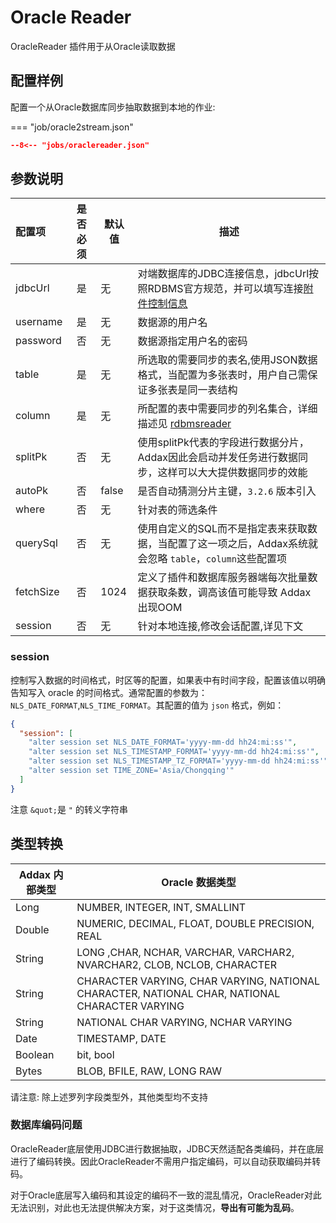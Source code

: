 # Oracle Reader

OracleReader 插件用于从Oracle读取数据

## 配置样例

配置一个从Oracle数据库同步抽取数据到本地的作业:

=== "job/oracle2stream.json"

  ```json
  --8<-- "jobs/oraclereader.json"
  ```

## 参数说明

| 配置项    | 是否必须 | 默认值 | 描述                                                                                                     |
| :-------- | :------: | ------ | -------------------------------------------------------------------------------------------------------- |
| jdbcUrl   |    是    | 无     | 对端数据库的JDBC连接信息，jdbcUrl按照RDBMS官方规范，并可以填写连接[附件控制信息][1]                      |
| username  |    是    | 无     | 数据源的用户名                                                                                           |
| password  |    否    | 无     | 数据源指定用户名的密码                                                                                   |
| table     |    是    | 无     | 所选取的需要同步的表名,使用JSON数据格式，当配置为多张表时，用户自己需保证多张表是同一表结构              |
| column    |    是    | 无     | 所配置的表中需要同步的列名集合，详细描述见 [rdbmsreader](../rdbmsreader)                                 |
| splitPk   |    否    | 无     | 使用splitPk代表的字段进行数据分片，Addax因此会启动并发任务进行数据同步，这样可以大大提供数据同步的效能   |
| autoPk    |    否    | false  | 是否自动猜测分片主键，`3.2.6` 版本引入                                                                   |
| where     |    否    | 无     | 针对表的筛选条件                                                                                         |
| querySql  |    否    | 无     | 使用自定义的SQL而不是指定表来获取数据，当配置了这一项之后，Addax系统就会忽略 `table`，`column`这些配置项 |
| fetchSize |    否    | 1024   | 定义了插件和数据库服务器端每次批量数据获取条数，调高该值可能导致 Addax 出现OOM                           |
| session   |    否    | 无     | 针对本地连接,修改会话配置,详见下文                                                                       |

[1]: http://www.oracle.com/technetwork/database/enterprise-edition/documentation/index.html

### session

控制写入数据的时间格式，时区等的配置，如果表中有时间字段，配置该值以明确告知写入 oracle 的时间格式。通常配置的参数为：`NLS_DATE_FORMAT`,`NLS_TIME_FORMAT`。其配置的值为 `json` 格式，例如：

```json
{
  "session": [
    "alter session set NLS_DATE_FORMAT='yyyy-mm-dd hh24:mi:ss'",
    "alter session set NLS_TIMESTAMP_FORMAT='yyyy-mm-dd hh24:mi:ss'",
    "alter session set NLS_TIMESTAMP_TZ_FORMAT='yyyy-mm-dd hh24:mi:ss'",
    "alter session set TIME_ZONE='Asia/Chongqing'"
  ]
}
```

注意 `&quot;`是 `"` 的转义字符串

## 类型转换

| Addax 内部类型 | Oracle 数据类型                                                                                |
| -------------- | ---------------------------------------------------------------------------------------------- |
| Long           | NUMBER, INTEGER, INT, SMALLINT                                                                 |
| Double         | NUMERIC, DECIMAL, FLOAT, DOUBLE PRECISION, REAL                                                |
| String         | LONG ,CHAR, NCHAR, VARCHAR, VARCHAR2, NVARCHAR2, CLOB, NCLOB, CHARACTER                        |
| String         | CHARACTER VARYING, CHAR VARYING, NATIONAL CHARACTER, NATIONAL CHAR, NATIONAL CHARACTER VARYING |
| String         | NATIONAL CHAR VARYING, NCHAR VARYING                                                           |
| Date           | TIMESTAMP, DATE                                                                                |
| Boolean        | bit, bool                                                                                      |
| Bytes          | BLOB, BFILE, RAW, LONG RAW                                                                     |

请注意: 除上述罗列字段类型外，其他类型均不支持

### 数据库编码问题

OracleReader底层使用JDBC进行数据抽取，JDBC天然适配各类编码，并在底层进行了编码转换。因此OracleReader不需用户指定编码，可以自动获取编码并转码。

对于Oracle底层写入编码和其设定的编码不一致的混乱情况，OracleReader对此无法识别，对此也无法提供解决方案，对于这类情况，**导出有可能为乱码**。
